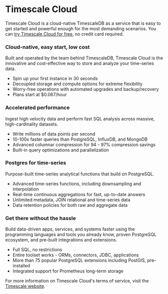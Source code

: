 # Timescale Cloud

Timescale Cloud is a cloud-native TimescaleDB as a service that is easy to get 
started and powerful enough for the most demanding scenarios. You can 
[try Timescale Cloud for free][sign-up], no credit card required.

### Cloud-native, easy start, low cost
Built and operated by the team behind TimescaleDB, Timescale Cloud is the 
innovative and cost-effective way to store and analyze your time-series data.
 * Spin up your first instance in 30 seconds
 * Decoupled storage and compute options for extreme flexibility
 * Worry-free operations with automated upgrades and backup/recovery
 * Plans start at $0.067/hour

### Accelerated performance
Ingest high velocity data and perform fast SQL analysis across massive, high-cardinality datasets.
 * Write millions of data points per second
 * 10-100x faster queries than PostgreSQL, InfluxDB, and MongoDB
 * Advanced columnar compression for 94 - 97% compression savings
 * Built-in query optimizations and parallelization

### Postgres for time-series
Purpose-built time-series analytical functions that build on PostgreSQL.
 * Advanced time-series functions, including downsampling and interpolation
 * Real-time continuous aggregations for fast, up-to-date answers
 * Unlimited metadata, JOIN relational and time-series data
 * Data retention policies for both raw and aggregate data

### Get there without the hassle
Build data-driven apps, services, and systems faster using the programming languages 
and tools you already know, proven PostgreSQL ecosystem, and pre-built integrations 
and extensions.
 * Full SQL, no restrictions
 * Entire toolset works - ORMs, connectors, JDBC, applications
 * More than 75 popular PostgreSQL extensions including PostGIS, pre-installed
 * Integrated support for Prometheus long-term storage 

For more information on Timescale Cloud's terms of service, visit the [Timescale website][tos].

 [sign-up]: https://console.cloud.timescale.com/signup
 [tos]: https://www.timescale.com/legal/timescale-cloud-terms-of-service